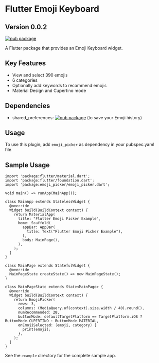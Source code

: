 # Flutter Emoji Keyboard
## Version 0.0.2

[![pub package](https://img.shields.io/pub/v/emoji_picker.svg)](https://pub.dartlang.org/packages/emoji_picker)

A Flutter package that provides an Emoji Keyboard widget.

## Key Features
* View and select 390 emojis
* 6 categories
* Optionally add keywords to recommend emojis
* Material Design and Cupertino mode

## Dependencies
* shared_preferences: [![pub package](https://img.shields.io/pub/v/shared_preferences.svg)](https://pub.dartlang.org/packages/shared_preferences) (to save your Emoji history)

## Usage
To use this plugin, add `emoji_picker` as dependency in your pubspec.yaml file.

## Sample Usage

```
import 'package:flutter/material.dart';
import 'package:flutter/foundation.dart';
import 'package:emoji_picker/emoji_picker.dart';

void main() => runApp(MainApp());

class MainApp extends StatelessWidget {
  @override
  Widget build(BuildContext context) {
    return MaterialApp(
      title: "Flutter Emoji Picker Example",
      home: Scaffold(
        appBar: AppBar(
          title: Text("Flutter Emoji Picker Example"),
        ),
        body: MainPage(),
      ),
    );
  }
}

class MainPage extends StatefulWidget {
  @override
  MainPageState createState() => new MainPageState();
}

class MainPageState extends State<MainPage> {
  @override
  Widget build(BuildContext context) {
    return EmojiPicker(
      rows: 3,
      columns: (MediaQuery.of(context).size.width / 40).round(),
      numRecommended: 28,
      buttonMode: defaultTargetPlatform == TargetPlatform.iOS ? ButtonMode.CUPERTINO : ButtonMode.MATERIAL,
      onEmojiSelected: (emoji, category) {
        print(emoji);
      },
    );
  }
}
```
See the `example` directory for the complete sample app.
